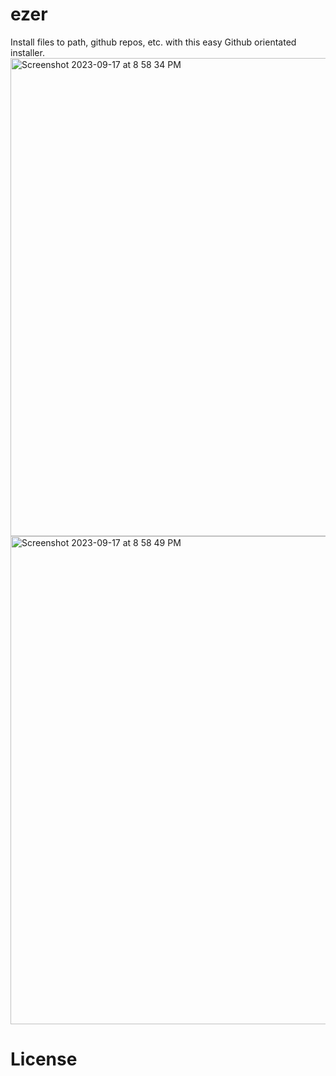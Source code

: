 # ezer
Install files to path, github repos, etc. with this easy Github orientated installer.
<img width="765" alt="Screenshot 2023-09-17 at 8 58 34 PM" src="https://github.com/Simpson-Computer-Technologies-Research/ezer/assets/75189508/01e30166-227c-430a-9621-6ad5e1dda94a">
<img width="781" alt="Screenshot 2023-09-17 at 8 58 49 PM" src="https://github.com/Simpson-Computer-Technologies-Research/ezer/assets/75189508/0a47c657-97b0-41bf-ba42-963ad082bb75">

# License

